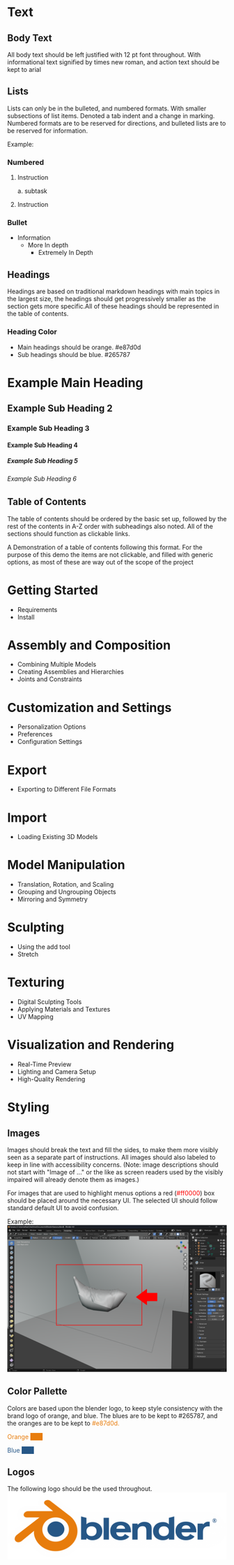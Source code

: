 <link rel="stylesheet" href="style.css">

# Text

## Body Text

<div class= "information">
All body text should be left justified with 12 pt font throughout. With informational text signified by times new roman, and action text should be kept to arial
</div>

## Lists


<div class= "information">
Lists can only be in the bulleted, and numbered formats. With smaller subsections of list items. Denoted a tab indent and a change in marking. Numbered formats are to be reserved for directions, and bulleted lists are to be reserved for information.


Example:
### Numbered
1. Instruction
 
    a. subtask
2. Instruction


### Bullet
- Information
  - More In depth 
    - Extremely In Depth

</div>

## Headings

<div class="information">
Headings are based on traditional markdown headings with main topics in the largest size, the headings should get progressively smaller as the section gets more specific.All of these headings should be represented in the table of contents. 
</div>

###  Heading Color


<div class= "information">

- Main headings should be orange. #e87d0d
- Sub headings should be blue. #265787

# Example Main Heading
## Example Sub Heading 2
### Example Sub Heading 3
#### Example Sub Heading 4
##### Example Sub Heading 5
###### Example Sub Heading 6
</div>


## Table of Contents

The table of contents should be ordered by the basic set up, followed by the rest of the contents in A-Z order with subheadings also noted. All of the sections should function as clickable links. 

A Demonstration of a table of contents following this format. For the purpose of this demo the items are not clickable, and filled with generic options, as most of these are way out of the scope of the project


# Getting Started
- Requirements
- Install 

# Assembly and Composition
- Combining Multiple Models
- Creating Assemblies and Hierarchies
- Joints and Constraints

# Customization and Settings
- Personalization Options
- Preferences
- Configuration Settings

# Export
- Exporting to Different File Formats

# Import
- Loading Existing 3D Models
    
# Model Manipulation
- Translation, Rotation, and Scaling
- Grouping and Ungrouping Objects
- Mirroring and Symmetry

# Sculpting
- Using the add tool
- Stretch

# Texturing
- Digital Sculpting Tools
- Applying Materials and Textures
- UV Mapping

# Visualization and Rendering
- Real-Time Preview
- Lighting and Camera Setup
- High-Quality Rendering


# Styling

## Images

<div class= "information">

Images should break the text and fill the sides, to make them more visibly seen as a separate part of instructions. All images should also labeled to keep in line with accessibility concerns. (Note: image descriptions should not start with "Image of ..." or the like as screen readers used by the visibly impaired will already denote them as images.)

For images that are used to highlight menus options a red (<span style="color: #ff0000;">#ff0000</span>) box should be placed around the necessary UI. The selected UI should follow standard default UI to avoid confusion.

Example:
![Banana render covered in cloth simulation](images/exampleBanana.png)

</div>

## Color Pallette

<div class= "information">

Colors are based upon the blender logo, to keep style consistency with the brand logo of orange, and blue. The blues are to be kept to #265787,  and the oranges are to be kept to <span style="color: #e87d0d">#e87d0d. 

<span style="color: #e87d0d;">Orange</span> <span style="background-color: #e87d0d; color: #e87d0d;">  . . . . </span> 


<span style="color:#265787;">Blue</span> <span style="background-color: #265787; color: #265787;"> . . . . </span> 
</div>



## Logos
The following logo should be the used throughout.
![Blender Logo](images/blender_logo.png) 
